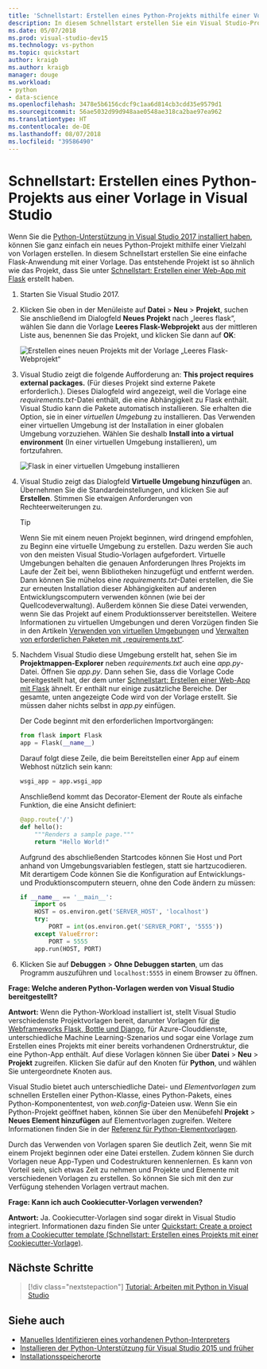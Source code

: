 ```yaml
---
title: 'Schnellstart: Erstellen eines Python-Projekts mithilfe einer Vorlage'
description: In diesem Schnellstart erstellen Sie ein Visual Studio-Projekt für Python mithilfe der integrierten Vorlage für eine einfache Flask-App.
ms.date: 05/07/2018
ms.prod: visual-studio-dev15
ms.technology: vs-python
ms.topic: quickstart
author: kraigb
ms.author: kraigb
manager: douge
ms.workload:
- python
- data-science
ms.openlocfilehash: 3478e5b6156cdcf9c1aa6d814cb3cdd35e9579d1
ms.sourcegitcommit: 56ae5032d99d948aae0548ae318ca2bae97ea962
ms.translationtype: HT
ms.contentlocale: de-DE
ms.lasthandoff: 08/07/2018
ms.locfileid: "39586490"
---
```

# <a name="quickstart-create-a-python-project-from-a-template-in-visual-studio"></a>Schnellstart: Erstellen eines Python-Projekts aus einer Vorlage in Visual Studio

Wenn Sie die [Python-Unterstützung in Visual Studio 2017 installiert haben](installing-python-support-in-visual-studio.md), können Sie ganz einfach ein neues Python-Projekt mithilfe einer Vielzahl von Vorlagen erstellen. In diesem Schnellstart erstellen Sie eine einfache Flask-Anwendung mit einer Vorlage. Das entstehende Projekt ist so ähnlich wie das Projekt, dass Sie unter [Schnellstart: Erstellen einer Web-App mit Flask](../ide/quickstart-python.md) erstellt haben.

1. Starten Sie Visual Studio 2017.

1. Klicken Sie oben in der Menüleiste auf **Datei** > **Neu** > **Projekt**, suchen Sie anschließend im Dialogfeld **Neues Projekt** nach „leeres flask“, wählen Sie dann die Vorlage **Leeres Flask-Webprojekt** aus der mittleren Liste aus, benennen Sie das Projekt, und klicken Sie dann auf **OK**:

    ![Erstellen eines neuen Projekts mit der Vorlage „Leeres Flask-Webprojekt“](media/quickstart-python-06-blank-flask-template.png)

1. Visual Studio zeigt die folgende Aufforderung an: **This project requires external packages.** (Für dieses Projekt sind externe Pakete erforderlich.). Dieses Dialogfeld wird angezeigt, weil die Vorlage eine *requirements.txt*-Datei enthält, die eine Abhängigkeit zu Flask enthält. Visual Studio kann die Pakete automatisch installieren. Sie erhalten die Option, sie in einer *virtuellen Umgebung* zu installieren. Das Verwenden einer virtuellen Umgebung ist der Installation in einer globalen Umgebung vorzuziehen. Wählen Sie deshalb **Install into a virtual environment** (In einer virtuellen Umgebung installieren), um fortzufahren.

    ![Flask in einer virtuellen Umgebung installieren](media/quickstart-python-07-install-into-virtual-environment.png)

1. Visual Studio zeigt das Dialogfeld **Virtuelle Umgebung hinzufügen** an. Übernehmen Sie die Standardeinstellungen, und klicken Sie auf **Erstellen**. Stimmen Sie etwaigen Anforderungen von Rechteerweiterungen zu.

    > [!Tip]
    > Wenn Sie mit einem neuen Projekt beginnen, wird dringend empfohlen, zu Beginn eine virtuelle Umgebung zu erstellen. Dazu werden Sie auch von den meisten Visual Studio-Vorlagen aufgefordert. Virtuelle Umgebungen behalten die genauen Anforderungen Ihres Projekts im Laufe der Zeit bei, wenn Bibliotheken hinzugefügt und entfernt werden. Dann können Sie mühelos eine *requirements.txt*-Datei erstellen, die Sie zur erneuten Installation dieser Abhängigkeiten auf anderen Entwicklungscomputern verwenden können (wie bei der Quellcodeverwaltung). Außerdem können Sie diese Datei verwenden, wenn Sie das Projekt auf einem Produktionsserver bereitstellen. Weitere Informationen zu virtuellen Umgebungen und deren Vorzügen finden Sie in den Artikeln [Verwenden von virtuellen Umgebungen](../python/selecting-a-python-environment-for-a-project.md#use-virtual-environments) und [Verwalten von erforderlichen Paketen mit „requirements.txt“](../python/managing-required-packages-with-requirements-txt.md).

1. Nachdem Visual Studio diese Umgebung erstellt hat, sehen Sie im **Projektmappen-Explorer** neben *requirements.txt* auch eine *app.py*-Datei. Öffnen Sie *app.py*. Dann sehen Sie, dass die Vorlage Code bereitgestellt hat, der dem unter [Schnellstart: Erstellen einer Web-App mit Flask](../ide/quickstart-python.md) ähnelt. Er enthält nur einige zusätzliche Bereiche. Der gesamte, unten angezeigte Code wird von der Vorlage erstellt. Sie müssen daher nichts selbst in *app.py* einfügen.

    Der Code beginnt mit den erforderlichen Importvorgängen:

    ```python
    from flask import Flask
    app = Flask(__name__)
    ```

    Darauf folgt diese Zeile, die beim Bereitstellen einer App auf einem Webhost nützlich sein kann:

    ```python
    wsgi_app = app.wsgi_app
    ```

    Anschließend kommt das Decorator-Element der Route als einfache Funktion, die eine Ansicht definiert:

    ```python
    @app.route('/')
    def hello():
        """Renders a sample page."""
        return "Hello World!"
    ```

    Aufgrund des abschließenden Startcodes können Sie Host und Port anhand von Umgebungsvariablen festlegen, statt sie hartzucodieren. Mit derartigem Code können Sie die Konfiguration auf Entwicklungs- und Produktionscomputern steuern, ohne den Code ändern zu müssen:

    ```python
    if __name__ == '__main__':
        import os
        HOST = os.environ.get('SERVER_HOST', 'localhost')
        try:
            PORT = int(os.environ.get('SERVER_PORT', '5555'))
        except ValueError:
            PORT = 5555
        app.run(HOST, PORT)
    ```

1. Klicken Sie auf **Debuggen** > **Ohne Debuggen starten**, um das Programm auszuführen und `localhost:5555` in einem Browser zu öffnen.

**Frage: Welche anderen Python-Vorlagen werden von Visual Studio bereitgestellt?**

**Antwort:** Wenn die Python-Workload installiert ist, stellt Visual Studio verschiedenste Projektvorlagen bereit, darunter Vorlagen für [die Webframeworks Flask, Bottle und Django](../python/python-web-application-project-templates.md), für Azure-Clouddienste, unterschiedliche Machine Learning-Szenarios und sogar eine Vorlage zum Erstellen eines Projekts mit einer bereits vorhandenen Ordnerstruktur, die eine Python-App enthält. Auf diese Vorlagen können Sie über **Datei** > **Neu** > **Projekt** zugreifen. Klicken Sie dafür auf den Knoten für **Python**, und wählen Sie untergeordnete Knoten aus.

Visual Studio bietet auch unterschiedliche Datei- und *Elementvorlagen* zum schnellen Erstellen einer Python-Klasse, eines Python-Pakets, eines Python-Komponententest, von *web.config*-Dateien usw. Wenn Sie ein Python-Projekt geöffnet haben, können Sie über den Menübefehl **Projekt** > **Neues Element hinzufügen** auf Elementvorlagen zugreifen. Weitere Informationen finden Sie in der [Referenz für Python-Elementvorlagen](python-item-templates.md).

Durch das Verwenden von Vorlagen sparen Sie deutlich Zeit, wenn Sie mit einem Projekt beginnen oder eine Datei erstellen. Zudem können Sie durch Vorlagen neue App-Typen und Codestrukturen kennenlernen. Es kann von Vorteil sein, sich etwas Zeit zu nehmen und Projekte und Elemente mit verschiedenen Vorlagen zu erstellen. So können Sie sich mit den zur Verfügung stehenden Vorlagen vertraut machen.

**Frage: Kann ich auch Cookiecutter-Vorlagen verwenden?**

**Antwort:** Ja. Cookiecutter-Vorlagen sind sogar direkt in Visual Studio integriert. Informationen dazu finden Sie unter [Quickstart: Create a project from a Cookiecutter template (Schnellstart: Erstellen eines Projekts mit einer Cookiecutter-Vorlage)](../python/quickstart-04-python-in-visual-studio-project-from-cookiecutter.md).

## <a name="next-steps"></a>Nächste Schritte

> [!div class="nextstepaction"]
> [Tutorial: Arbeiten mit Python in Visual Studio](tutorial-working-with-python-in-visual-studio-step-01-create-project.md)

## <a name="see-also"></a>Siehe auch

- [Manuelles Identifizieren eines vorhandenen Python-Interpreters](managing-python-environments-in-visual-studio.md#manually-identify-an-existing-environment)
- [Installieren der Python-Unterstützung für Visual Studio 2015 und früher](installing-python-support-in-visual-studio.md)
- [Installationsspeicherorte](installing-python-support-in-visual-studio.md#install-locations)

